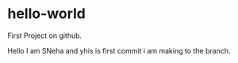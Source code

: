 # hello-world
First Project on  github.

Hello I am SNeha and yhis is first commit i am making to the branch.
